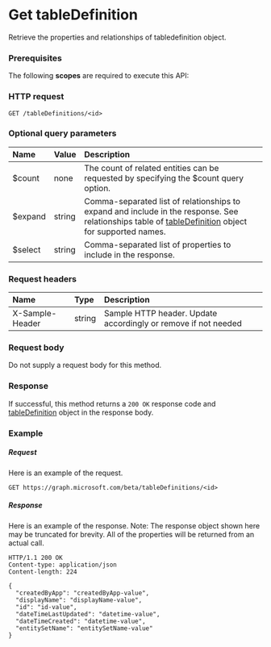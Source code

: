 # Get tableDefinition

Retrieve the properties and relationships of tabledefinition object.
### Prerequisites
The following **scopes** are required to execute this API: 
### HTTP request
<!-- { "blockType": "ignored" } -->
```http
GET /tableDefinitions/<id>
```
### Optional query parameters
|Name|Value|Description|
|:---------------|:--------|:-------|
|$count|none|The count of related entities can be requested by specifying the $count query option.|
|$expand|string|Comma-separated list of relationships to expand and include in the response. See relationships table of [tableDefinition](../resources/tabledefinition.md) object for supported names. |
|$select|string|Comma-separated list of properties to include in the response.|

### Request headers
| Name       | Type | Description|
|:-----------|:------|:----------|
| X-Sample-Header  | string  | Sample HTTP header. Update accordingly or remove if not needed|

### Request body
Do not supply a request body for this method.
### Response
If successful, this method returns a `200 OK` response code and [tableDefinition](../resources/tabledefinition.md) object in the response body.
### Example
##### Request
Here is an example of the request.
<!-- {
  "blockType": "request",
  "name": "get_tabledefinition"
}-->
```http
GET https://graph.microsoft.com/beta/tableDefinitions/<id>
```
##### Response
Here is an example of the response. Note: The response object shown here may be truncated for brevity. All of the properties will be returned from an actual call.
<!-- {
  "blockType": "response",
  "truncated": true,
  "@odata.type": "microsoft.graph.tabledefinition"
} -->
```http
HTTP/1.1 200 OK
Content-type: application/json
Content-length: 224

{
  "createdByApp": "createdByApp-value",
  "displayName": "displayName-value",
  "id": "id-value",
  "dateTimeLastUpdated": "datetime-value",
  "dateTimeCreated": "datetime-value",
  "entitySetName": "entitySetName-value"
}
```

<!-- uuid: 8fcb5dbc-d5aa-4681-8e31-b001d5168d79
2015-10-25 14:57:30 UTC -->
<!-- {
  "type": "#page.annotation",
  "description": "Get tableDefinition",
  "keywords": "",
  "section": "documentation",
  "tocPath": ""
}-->